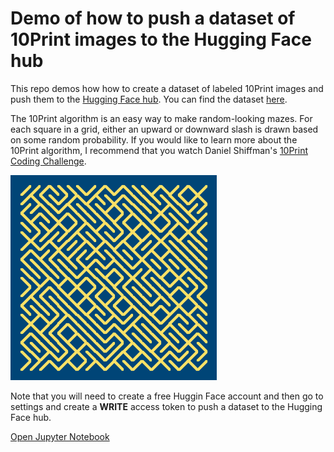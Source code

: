 # Demo of how to push a dataset of 10Print images to the Hugging Face hub

This repo demos how how to create a dataset of labeled 10Print images and push them to the [Hugging Face hub](https://huggingface.co). You can find the dataset [here](https://huggingface.co/datasets/kfahn/10Print).

The 10Print algorithm is an easy way to make random-looking mazes. For each square in a grid, either an upward or downward slash is drawn based on some random probability. If you would like to learn more about the 10Print algorithm, I recommend that you watch Daniel Shiffman's [10Print Coding Challenge](https://thecodingtrain.com/challenges/76-10Print).

![image](assets/10.png)

Note that you will need to create a free Huggin Face account and then go to settings and create a **WRITE** access token to push a dataset to the Hugging Face hub.

[Open Jupyter Notebook](10Print_labeled_image_dataset.ipynb)
